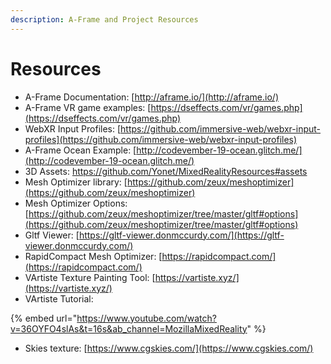 ```yaml
---
description: A-Frame and Project Resources
---
```


# Resources



* A-Frame Documentation: [http://aframe.io/](http://aframe.io/)
* A-Frame VR game examples: [https://dseffects.com/vr/games.php](https://dseffects.com/vr/games.php)
* WebXR Input Profiles: [https://github.com/immersive-web/webxr-input-profiles](https://github.com/immersive-web/webxr-input-profiles)
* A-Frame Ocean Example: [http://codevember-19-ocean.glitch.me/](http://codevember-19-ocean.glitch.me/)
* 3D Assets: https://github.com/Yonet/MixedRealityResources#assets
* Mesh Optimizer library: [https://github.com/zeux/meshoptimizer](https://github.com/zeux/meshoptimizer)
* Mesh Optimizer Options: [https://github.com/zeux/meshoptimizer/tree/master/gltf#options](https://github.com/zeux/meshoptimizer/tree/master/gltf#options)
* Gltf Viewer: [https://gltf-viewer.donmccurdy.com/](https://gltf-viewer.donmccurdy.com/)
* RapidCompact Mesh Optimizer: [https://rapidcompact.com/](https://rapidcompact.com/)
* VArtiste Texture Painting Tool: [https://vartiste.xyz/](https://vartiste.xyz/)
* VArtiste Tutorial:&#x20;

{% embed url="https://www.youtube.com/watch?v=36OYFO4slAs&t=16s&ab_channel=MozillaMixedReality" %}



* Skies texture: [https://www.cgskies.com/](https://www.cgskies.com/)

